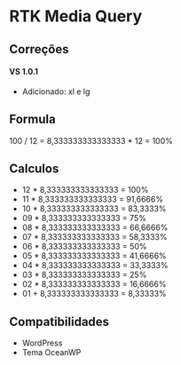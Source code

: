 # RTK Media Query 



## Correções


#### VS 1.0.1

* Adicionado: xl e lg


## Formula

100 / 12 = 8,333333333333333 * 12 = 100%

## Calculos

* 12 * 8,333333333333333 = 100%
* 11 * 8,333333333333333 = 91,6666%
* 10 * 8,333333333333333 = 83,3333%
* 09 * 8,333333333333333 = 75%
* 08 * 8,333333333333333 = 66,6666%
* 07 * 8,333333333333333 = 58,3333%
* 06 * 8,333333333333333 = 50%
* 05 * 8,333333333333333 = 41,6666%
* 04 * 8,333333333333333 = 33,3333%
* 03 * 8,333333333333333 = 25%
* 02 * 8,333333333333333 = 16,6666%
* 01 + 8,333333333333333 = 8,33333%


## Compatibilidades

* WordPress
* Tema OceanWP


